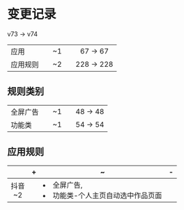 # 变更记录

v73 -> v74

||||||
|-|:-:|:-:|:-:|:-:|
|应用||~1||67 -> 67|
|应用规则||~2||228 -> 228|

## 规则类别

||||||
|-|:-:|:-:|:-:|:-:|
|全屏广告||~1||48 -> 48|
|功能类||~1||54 -> 54|

## 应用规则

||+|~|-|
|:-:|-|-|-|
|抖音<br>~2||<li>全屏广告,<li>功能类-个人主页自动选中作品页面||
